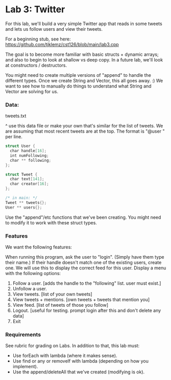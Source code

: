 # Lab 3: Twitter

For this lab, we'll build a very simple Twitter app that reads in some tweets and lets us follow users and view their tweets.

For a beginning stub, see here: https://github.com/tjklemz/cst126/blob/main/lab3.cpp


The goal is to become more familiar with basic structs + dynamic arrays; and also to begin to look at shallow vs deep copy. In a future lab, we'll look at constructors / destructors.

You might need to create multiple versions of "append" to handle the different types. Once we create String and Vector, this all goes away. :) We want to see how to manually do things to understand what String and Vector are solving for us.

### Data:

tweets.txt 

^ use this data file or make your own that's similar for the list of tweets. We are assuming that most recent tweets are at the top. The format is "@user <tweet text>" per line.

```c++
struct User {
  char handle[16];
  int numFollowing;
  char ** following;
};

struct Tweet {
  char text[141];
  char creator[16];
};

/* in main: */
Tweet ** tweets{};
User ** users{};
```

Use the "append"/etc functions that we've been creating. You might need to modify it to work with these struct types.

### Features

We want the following features:

When running this program, ask the user to "login". (Simply have them type their name.) If their handle doesn't match one of the existing users, create one. We will use this to display the correct feed for this user.
Display a menu with the following options:
1. Follow a user. [adds the handle to the "following" list. user must exist.]
2. Unfollow a user.
3. View tweets. [list of your own tweets]
4. View tweets + mentions. [own tweets + tweets that mention you]
5. View feed. [list of tweets of those you follow]
6. Logout. [useful for testing. prompt login after this and don't delete any data]
7. Exit

### Requirements

See rubric for grading on Labs. In addition to that, this lab must:

- Use forEach with lambda (where it makes sense).
- Use find or any or removeIf with lambda (depending on how you implement).
- Use the append/deleteAll that we've created (modifying is ok).

